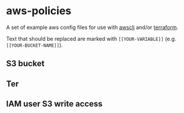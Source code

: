 # aws-policies
A set of example aws config files for use with [awscli](https://aws.amazon.com/cli/) and/or [terraform](https://terraform.io/).

Text that should be replaced are marked with ```[[YOUR-VARIABLE]]``` (e.g. ```[[YOUR-BUCKET-NAME]]```).

## S3 bucket


## Ter

## IAM user S3 write access

